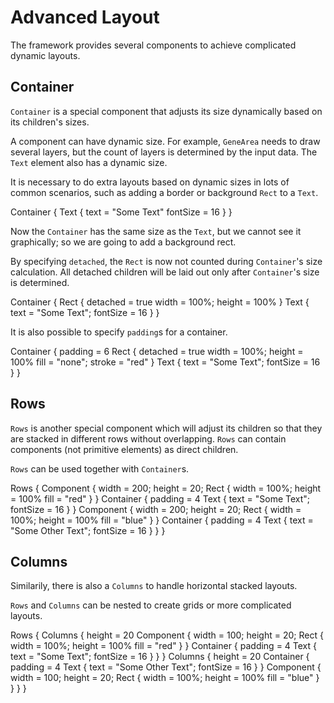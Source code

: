# Advanced Layout

The framework provides several components to achieve complicated dynamic layouts.

## Container

`Container` is a special component that adjusts its size dynamically based on its children's sizes.

A component can have dynamic size. For example, `GeneArea` needs to draw several layers, but the count of layers is determined by the input data. The `Text` element also has a dynamic size.

It is necessary to do extra layouts based on dynamic sizes in lots of common scenarios, such as adding a border or background `Rect` to a `Text`.

<div class="demo" data-height="120">
Container {
    Text {
        text = "Some Text"
        fontSize = 16
    }
}
</div>

Now the `Container` has the same size as the `Text`, but we cannot see it graphically; so we are going to add a background rect.

By specifying `detached`, the `Rect` is now not counted during `Container`'s size calculation.
All detached children will be laid out only after `Container`'s size is determined.

<div class="demo" data-height="200">
Container {
    Rect {
        detached = true
        width = 100%; height = 100%
    }
    Text {
        text = "Some Text";
        fontSize = 16
    }
}
</div>

It is also possible to specify `padding`s for a container.

<div class="demo" data-height="200">
Container {
    padding = 6
    Rect {
        detached = true
        width = 100%; height = 100%
        fill = "none"; stroke = "red"
    }
    Text {
        text = "Some Text";
        fontSize = 16
    }
}
</div>

## Rows

`Rows` is another special component which will adjust its children so that they are stacked in different rows without overlapping. `Rows` can contain components (not primitive elements) as direct children.

`Rows` can be used together with `Container`s.

<div class="demo" data-height="200">
Rows {
    Component {
        width = 200; height = 20;
        Rect {
            width = 100%; height = 100%
            fill = "red"
        }
    }
    Container {
        padding = 4
        Text {
            text = "Some Text";
            fontSize = 16
        }
    }
    Component {
        width = 200; height = 20;
        Rect {
            width = 100%; height = 100%
            fill = "blue"
        }
    }
    Container {
        padding = 4
        Text {
            text = "Some Other Text";
            fontSize = 16
        }
    }
}
</div>

## Columns

Similarily, there is also a `Columns` to handle horizontal stacked layouts.

`Rows` and `Columns` can be nested to create grids or more complicated layouts.

<div class="demo" data-height="200">
Rows {
    Columns {
        height = 20
        Component {
            width = 100; height = 20;
            Rect {
                width = 100%; height = 100%
                fill = "red"
            }
        }
        Container {
            padding = 4
            Text {
                text = "Some Text";
                fontSize = 16
            }
        }
    }
    Columns {
        height = 20
        Container {
            padding = 4
            Text {
                text = "Some Other Text";
                fontSize = 16
            }
        }
        Component {
            width = 100; height = 20;
            Rect {
                width = 100%; height = 100%
                fill = "blue"
            }
        }
    }
}
</div>

